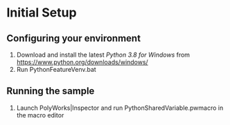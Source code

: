 # Initial Setup

## Configuring your environment

1. Download and install the latest *Python 3.8 for Windows* from https://www.python.org/downloads/windows/
2. Run PythonFeatureVenv.bat

## Running the sample

1. Launch PolyWorks|Inspector and run PythonSharedVariable.pwmacro in the macro editor